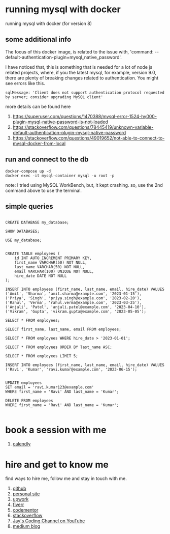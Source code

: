 # running mysql with docker

running mysql with docker (for version 8)

## some additional info

The focus of this docker image, is related to the issue with, 'command: --default-authentication-plugin=mysql_native_password'.

I have noticed that, this is something that is needed for a lot of node js related projects, where, if you the latest mysql, for example, version 9.0, there are plenty of breaking changes related to authentication. You might see errors like this.

```
sqlMessage: 'Client does not support authentication protocol requested by server; consider upgrading MySQL client'
```

more details can be found here

1. https://superuser.com/questions/1470388/mysql-error-1524-hy000-plugin-mysql-native-password-is-not-loaded
1. https://stackoverflow.com/questions/78445419/unknown-variable-default-authentication-plugin-mysql-native-password
1. https://stackoverflow.com/questions/49019652/not-able-to-connect-to-mysql-docker-from-local

## run and connect to the db

```
docker-compose up -d
docker exec -it mysql-container mysql -u root -p

```

note: I tried using MySQL WorkBench, but, it kept crashing. so, use the 2nd command above to use the terminal.

## simple queries

```

CREATE DATABASE my_database;

SHOW DATABASES;

USE my_database;


CREATE TABLE employees (
    id INT AUTO_INCREMENT PRIMARY KEY,
    first_name VARCHAR(50) NOT NULL,
    last_name VARCHAR(50) NOT NULL,
    email VARCHAR(100) UNIQUE NOT NULL,
    hire_date DATE NOT NULL
);

INSERT INTO employees (first_name, last_name, email, hire_date) VALUES
('Amit', 'Sharma', 'amit.sharma@example.com', '2023-01-15'),
('Priya', 'Singh', 'priya.singh@example.com', '2023-02-20'),
('Rahul', 'Verma', 'rahul.verma@example.com', '2023-03-25'),
('Anjali', 'Patel', 'anjali.patel@example.com', '2023-04-10'),
('Vikram', 'Gupta', 'vikram.gupta@example.com', '2023-05-05');

SELECT * FROM employees;

SELECT first_name, last_name, email FROM employees;

SELECT * FROM employees WHERE hire_date > '2023-01-01';

SELECT * FROM employees ORDER BY last_name ASC;

SELECT * FROM employees LIMIT 5;

INSERT INTO employees (first_name, last_name, email, hire_date) VALUES
('Ravi', 'Kumar', 'ravi.kumar@example.com', '2023-06-15');


UPDATE employees
SET email = 'ravi.kumar123@example.com'
WHERE first_name = 'Ravi' AND last_name = 'Kumar';

DELETE FROM employees
WHERE first_name = 'Ravi' AND last_name = 'Kumar';


```

# book a session with me

1. [calendly](https://calendly.com/jaycodingtutor/30min)

# hire and get to know me

find ways to hire me, follow me and stay in touch with me.

1. [github](https://github.com/Jay-study-nildana)
1. [personal site](https://thechalakas.com)
1. [upwork](https://www.upwork.com/fl/vijayasimhabr)
1. [fiverr](https://www.fiverr.com/jay_codeguy)
1. [codementor](https://www.codementor.io/@vijayasimhabr)
1. [stackoverflow](https://stackoverflow.com/users/5338888/jay)
1. [Jay's Coding Channel on YouTube](https://www.youtube.com/channel/UCJJVulg4J7POMdX0veuacXw/)
1. [medium blog](https://medium.com/@vijayasimhabr)

